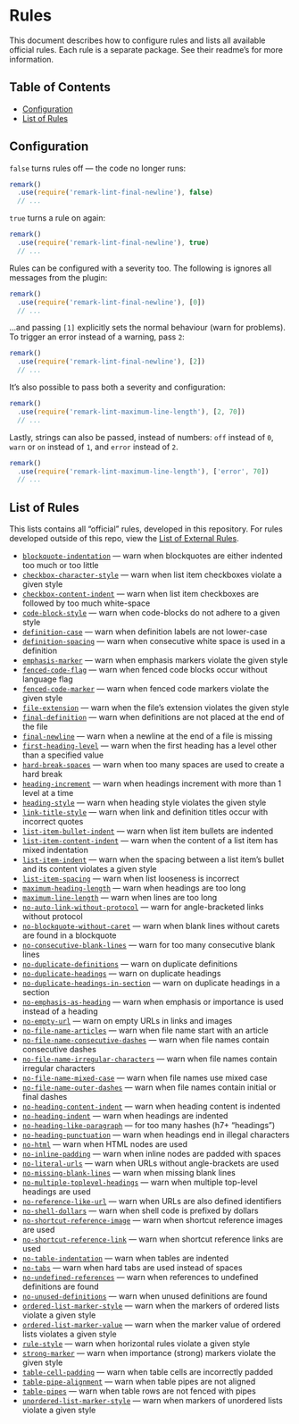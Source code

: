 # Rules

This document describes how to configure rules and lists all available official
rules.  Each rule is a separate package. See their readme’s for more
information.

## Table of Contents

*   [Configuration](#configuration)
*   [List of Rules](#list-of-rules)

## Configuration

`false` turns rules off — the code no longer runs:

```js
remark()
  .use(require('remark-lint-final-newline'), false)
  // ...
```

`true` turns a rule on again:

```js
remark()
  .use(require('remark-lint-final-newline'), true)
  // ...
```

Rules can be configured with a severity too.  The following is ignores all
messages from the plugin:

```js
remark()
  .use(require('remark-lint-final-newline'), [0])
  // ...
```

...and passing `[1]` explicitly sets the normal behaviour (warn for problems).
To trigger an error instead of a warning, pass `2`:

```js
remark()
  .use(require('remark-lint-final-newline'), [2])
  // ...
```

It’s also possible to pass both a severity and configuration:

```js
remark()
  .use(require('remark-lint-maximum-line-length'), [2, 70])
  // ...
```

Lastly, strings can also be passed, instead of numbers:
`off` instead of `0`, `warn` or `on` instead of `1`, and
`error` instead of `2`.

```js
remark()
  .use(require('remark-lint-maximum-line-length'), ['error', 70])
  // ...
```

## List of Rules

This lists contains all “official” rules, developed in this repository.
For rules developed outside of this repo, view the [List of External
Rules][external].

<!--rules start-->

*   [`blockquote-indentation`](https://github.com/wooorm/remark-lint/tree/master/packages/remark-lint-blockquote-indentation) — warn when blockquotes are either indented too much or too little
*   [`checkbox-character-style`](https://github.com/wooorm/remark-lint/tree/master/packages/remark-lint-checkbox-character-style) — warn when list item checkboxes violate a given style
*   [`checkbox-content-indent`](https://github.com/wooorm/remark-lint/tree/master/packages/remark-lint-checkbox-content-indent) — warn when list item checkboxes are followed by too much white-space
*   [`code-block-style`](https://github.com/wooorm/remark-lint/tree/master/packages/remark-lint-code-block-style) — warn when code-blocks do not adhere to a given style
*   [`definition-case`](https://github.com/wooorm/remark-lint/tree/master/packages/remark-lint-definition-case) — warn when definition labels are not lower-case
*   [`definition-spacing`](https://github.com/wooorm/remark-lint/tree/master/packages/remark-lint-definition-spacing) — warn when consecutive white space is used in a definition
*   [`emphasis-marker`](https://github.com/wooorm/remark-lint/tree/master/packages/remark-lint-emphasis-marker) — warn when emphasis markers violate the given style
*   [`fenced-code-flag`](https://github.com/wooorm/remark-lint/tree/master/packages/remark-lint-fenced-code-flag) — warn when fenced code blocks occur without language flag
*   [`fenced-code-marker`](https://github.com/wooorm/remark-lint/tree/master/packages/remark-lint-fenced-code-marker) — warn when fenced code markers violate the given style
*   [`file-extension`](https://github.com/wooorm/remark-lint/tree/master/packages/remark-lint-file-extension) — warn when the file’s extension violates the given style
*   [`final-definition`](https://github.com/wooorm/remark-lint/tree/master/packages/remark-lint-final-definition) — warn when definitions are not placed at the end of the file
*   [`final-newline`](https://github.com/wooorm/remark-lint/tree/master/packages/remark-lint-final-newline) — warn when a newline at the end of a file is missing
*   [`first-heading-level`](https://github.com/wooorm/remark-lint/tree/master/packages/remark-lint-first-heading-level) — warn when the first heading has a level other than a specified value
*   [`hard-break-spaces`](https://github.com/wooorm/remark-lint/tree/master/packages/remark-lint-hard-break-spaces) — warn when too many spaces are used to create a hard break
*   [`heading-increment`](https://github.com/wooorm/remark-lint/tree/master/packages/remark-lint-heading-increment) — warn when headings increment with more than 1 level at a time
*   [`heading-style`](https://github.com/wooorm/remark-lint/tree/master/packages/remark-lint-heading-style) — warn when heading style violates the given style
*   [`link-title-style`](https://github.com/wooorm/remark-lint/tree/master/packages/remark-lint-link-title-style) — warn when link and definition titles occur with incorrect quotes
*   [`list-item-bullet-indent`](https://github.com/wooorm/remark-lint/tree/master/packages/remark-lint-list-item-bullet-indent) — warn when list item bullets are indented
*   [`list-item-content-indent`](https://github.com/wooorm/remark-lint/tree/master/packages/remark-lint-list-item-content-indent) — warn when the content of a list item has mixed indentation
*   [`list-item-indent`](https://github.com/wooorm/remark-lint/tree/master/packages/remark-lint-list-item-indent) — warn when the spacing between a list item’s bullet and its content violates a given style
*   [`list-item-spacing`](https://github.com/wooorm/remark-lint/tree/master/packages/remark-lint-list-item-spacing) — warn when list looseness is incorrect
*   [`maximum-heading-length`](https://github.com/wooorm/remark-lint/tree/master/packages/remark-lint-maximum-heading-length) — warn when headings are too long
*   [`maximum-line-length`](https://github.com/wooorm/remark-lint/tree/master/packages/remark-lint-maximum-line-length) — warn when lines are too long
*   [`no-auto-link-without-protocol`](https://github.com/wooorm/remark-lint/tree/master/packages/remark-lint-no-auto-link-without-protocol) — warn for angle-bracketed links without protocol
*   [`no-blockquote-without-caret`](https://github.com/wooorm/remark-lint/tree/master/packages/remark-lint-no-blockquote-without-caret) — warn when blank lines without carets are found in a blockquote
*   [`no-consecutive-blank-lines`](https://github.com/wooorm/remark-lint/tree/master/packages/remark-lint-no-consecutive-blank-lines) — warn for too many consecutive blank lines
*   [`no-duplicate-definitions`](https://github.com/wooorm/remark-lint/tree/master/packages/remark-lint-no-duplicate-definitions) — warn on duplicate definitions
*   [`no-duplicate-headings`](https://github.com/wooorm/remark-lint/tree/master/packages/remark-lint-no-duplicate-headings) — warn on duplicate headings
*   [`no-duplicate-headings-in-section`](https://github.com/wooorm/remark-lint/tree/master/packages/remark-lint-no-duplicate-headings-in-section) — warn on duplicate headings in a section
*   [`no-emphasis-as-heading`](https://github.com/wooorm/remark-lint/tree/master/packages/remark-lint-no-emphasis-as-heading) — warn when emphasis or importance is used instead of a heading
*   [`no-empty-url`](https://github.com/wooorm/remark-lint/tree/master/packages/remark-lint-no-empty-url) — warn on empty URLs in links and images
*   [`no-file-name-articles`](https://github.com/wooorm/remark-lint/tree/master/packages/remark-lint-no-file-name-articles) — warn when file name start with an article
*   [`no-file-name-consecutive-dashes`](https://github.com/wooorm/remark-lint/tree/master/packages/remark-lint-no-file-name-consecutive-dashes) — warn when file names contain consecutive dashes
*   [`no-file-name-irregular-characters`](https://github.com/wooorm/remark-lint/tree/master/packages/remark-lint-no-file-name-irregular-characters) — warn when file names contain irregular characters
*   [`no-file-name-mixed-case`](https://github.com/wooorm/remark-lint/tree/master/packages/remark-lint-no-file-name-mixed-case) — warn when file names use mixed case
*   [`no-file-name-outer-dashes`](https://github.com/wooorm/remark-lint/tree/master/packages/remark-lint-no-file-name-outer-dashes) — warn when file names contain initial or final dashes
*   [`no-heading-content-indent`](https://github.com/wooorm/remark-lint/tree/master/packages/remark-lint-no-heading-content-indent) — warn when heading content is indented
*   [`no-heading-indent`](https://github.com/wooorm/remark-lint/tree/master/packages/remark-lint-no-heading-indent) — warn when headings are indented
*   [`no-heading-like-paragraph`](https://github.com/wooorm/remark-lint/tree/master/packages/remark-lint-no-heading-like-paragraph) — for too many hashes (h7+ “headings”)
*   [`no-heading-punctuation`](https://github.com/wooorm/remark-lint/tree/master/packages/remark-lint-no-heading-punctuation) — warn when headings end in illegal characters
*   [`no-html`](https://github.com/wooorm/remark-lint/tree/master/packages/remark-lint-no-html) — warn when HTML nodes are used
*   [`no-inline-padding`](https://github.com/wooorm/remark-lint/tree/master/packages/remark-lint-no-inline-padding) — warn when inline nodes are padded with spaces
*   [`no-literal-urls`](https://github.com/wooorm/remark-lint/tree/master/packages/remark-lint-no-literal-urls) — warn when URLs without angle-brackets are used
*   [`no-missing-blank-lines`](https://github.com/wooorm/remark-lint/tree/master/packages/remark-lint-no-missing-blank-lines) — warn when missing blank lines
*   [`no-multiple-toplevel-headings`](https://github.com/wooorm/remark-lint/tree/master/packages/remark-lint-no-multiple-toplevel-headings) — warn when multiple top-level headings are used
*   [`no-reference-like-url`](https://github.com/wooorm/remark-lint/tree/master/packages/remark-lint-no-reference-like-url) — warn when URLs are also defined identifiers
*   [`no-shell-dollars`](https://github.com/wooorm/remark-lint/tree/master/packages/remark-lint-no-shell-dollars) — warn when shell code is prefixed by dollars
*   [`no-shortcut-reference-image`](https://github.com/wooorm/remark-lint/tree/master/packages/remark-lint-no-shortcut-reference-image) — warn when shortcut reference images are used
*   [`no-shortcut-reference-link`](https://github.com/wooorm/remark-lint/tree/master/packages/remark-lint-no-shortcut-reference-link) — warn when shortcut reference links are used
*   [`no-table-indentation`](https://github.com/wooorm/remark-lint/tree/master/packages/remark-lint-no-table-indentation) — warn when tables are indented
*   [`no-tabs`](https://github.com/wooorm/remark-lint/tree/master/packages/remark-lint-no-tabs) — warn when hard tabs are used instead of spaces
*   [`no-undefined-references`](https://github.com/wooorm/remark-lint/tree/master/packages/remark-lint-no-undefined-references) — warn when references to undefined definitions are found
*   [`no-unused-definitions`](https://github.com/wooorm/remark-lint/tree/master/packages/remark-lint-no-unused-definitions) — warn when unused definitions are found
*   [`ordered-list-marker-style`](https://github.com/wooorm/remark-lint/tree/master/packages/remark-lint-ordered-list-marker-style) — warn when the markers of ordered lists violate a given style
*   [`ordered-list-marker-value`](https://github.com/wooorm/remark-lint/tree/master/packages/remark-lint-ordered-list-marker-value) — warn when the marker value of ordered lists violates a given style
*   [`rule-style`](https://github.com/wooorm/remark-lint/tree/master/packages/remark-lint-rule-style) — warn when horizontal rules violate a given style
*   [`strong-marker`](https://github.com/wooorm/remark-lint/tree/master/packages/remark-lint-strong-marker) — warn when importance (strong) markers violate the given style
*   [`table-cell-padding`](https://github.com/wooorm/remark-lint/tree/master/packages/remark-lint-table-cell-padding) — warn when table cells are incorrectly padded
*   [`table-pipe-alignment`](https://github.com/wooorm/remark-lint/tree/master/packages/remark-lint-table-pipe-alignment) — warn when table pipes are not aligned
*   [`table-pipes`](https://github.com/wooorm/remark-lint/tree/master/packages/remark-lint-table-pipes) — warn when table rows are not fenced with pipes
*   [`unordered-list-marker-style`](https://github.com/wooorm/remark-lint/tree/master/packages/remark-lint-unordered-list-marker-style) — warn when markers of unordered lists violate a given style

<!--rules end-->

[external]: https://github.com/wooorm/remark-lint#list-of-external-rules
